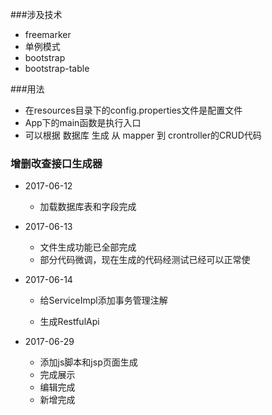 ###涉及技术
- freemarker
- 单例模式
- bootstrap
- bootstrap-table

###用法
- 在resources目录下的config.properties文件是配置文件
- App下的main函数是执行入口
- 可以根据 数据库 生成 从 mapper 到 crontroller的CRUD代码

### 增删改查接口生成器

- 2017-06-12
  - 加载数据库表和字段完成

- 2017-06-13

  - 文件生成功能已全部完成
  - 部分代码微调，现在生成的代码经测试已经可以正常使

- 2017-06-14

  - 给ServiceImpl添加事务管理注解

  - 生成RestfulApi

- 2017-06-29

  - 添加js脚本和jsp页面生成
  - 完成展示
  - 编辑完成
  - 新增完成